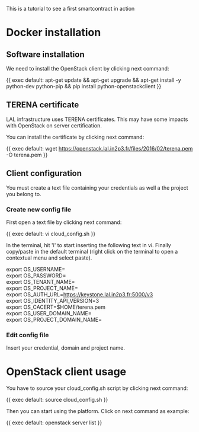 This is a tutorial to see a first smartcontract in action


# Docker installation

## Software installation

We need to install the OpenStack client by clicking next command:

{{ exec default: apt-get update && apt-get upgrade && apt-get install -y python-dev python-pip && pip install python-openstackclient }}

## TERENA certificate

LAL infrastructure uses TERENA certificates. This may have some impacts with OpenStack on server certification.

You can install the certificate by clicking next command:

{{ exec default: wget https://openstack.lal.in2p3.fr/files/2016/02/terena.pem -O terena.pem }}

## Client configuration

You must create a text file containing your credentials as well a the project you belong to.

### Create new config file

First open a text file by clicking next command:

{{ exec default: vi cloud_config.sh }}

In the terminal, hit 'i' to start inserting the following text in vi.
Finally copy/paste in the default terminal (right click on the terminal to open a contextual menu and select paste).

export OS_USERNAME=   
export OS_PASSWORD=   
export OS_TENANT_NAME=   
export OS_PROJECT_NAME=   
export OS_AUTH_URL=https://keystone.lal.in2p3.fr:5000/v3   
export OS_IDENTITY_API_VERSION=3   
export OS_CACERT=$HOME/terena.pem   
export OS_USER_DOMAIN_NAME=   
export OS_PROJECT_DOMAIN_NAME=   

### Edit config file

Insert your credential, domain and project name.

# OpenStack client usage
You have to source your cloud_config.sh script by clicking next command:

{{ exec default: source cloud_config.sh }}

Then you can start using the platform. Click on next command as example:

{{ exec default: openstack server list }}
